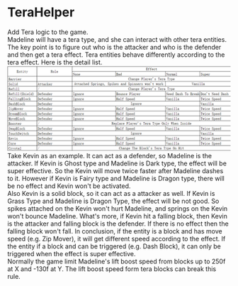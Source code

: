 # TeraHelper
Add Tera logic to the game.  
Madeline will have a tera type, and she can interact with other tera entities. The key point is to figure out who is the attacker and who is the defender and then get a tera effect. Tera entities behave differently according to the tera effect. Here is the detail list.  
![immagine](Effect.png)
Take Kevin as an example. It can act as a defender, so Madeline is the attacker. If Kevin is Ghost type and Madeline is Dark type, the effect will be super effective. So the Kevin will move twice faster after Madeline dashes to it. However if Kevin is Fairy type and Madeline is Dragon type, there will be no effect and Kevin won't be activated.  
Also Kevin is a solid block, so it can act as a attacker as well. If Kevin is Grass Type and Madeline is Dragon Type, the effect will be not good. So spikes attached on the Kevin won't hurt Madeline, and springs on the Kevin won't bounce Madeline.
What's more, if Kevin hit a falling block, then Kevin is the attacker and falling block is the defender. If there is no effect then the falling block won't fall.
In conclusion, if the entity is a block and has move speed (e.g. Zip Mover), it will get different speed according to the effect. If the entity if a block and can be triggered (e.g. Dash Block), it can only be triggered when the effect is super effective.  
Normally the game limit Madeline's lift boost speed from blocks up to 250f at X and -130f at Y. The lift boost speed form tera blocks can break this rule.